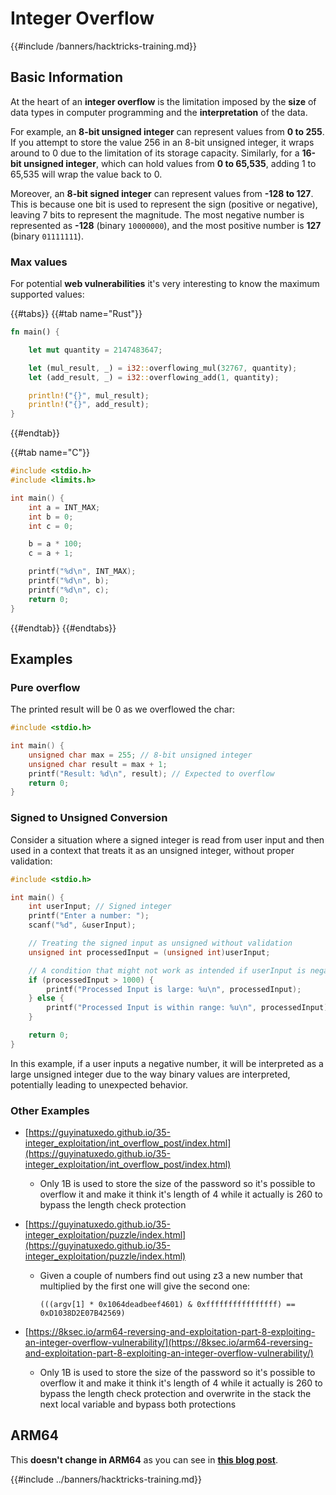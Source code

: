 # Integer Overflow

{{#include /banners/hacktricks-training.md}}



## Basic Information

At the heart of an **integer overflow** is the limitation imposed by the **size** of data types in computer programming and the **interpretation** of the data.

For example, an **8-bit unsigned integer** can represent values from **0 to 255**. If you attempt to store the value 256 in an 8-bit unsigned integer, it wraps around to 0 due to the limitation of its storage capacity. Similarly, for a **16-bit unsigned integer**, which can hold values from **0 to 65,535**, adding 1 to 65,535 will wrap the value back to 0.

Moreover, an **8-bit signed integer** can represent values from **-128 to 127**. This is because one bit is used to represent the sign (positive or negative), leaving 7 bits to represent the magnitude. The most negative number is represented as **-128** (binary `10000000`), and the most positive number is **127** (binary `01111111`).

### Max values

For potential **web vulnerabilities** it's very interesting to know the maximum supported values:

{{#tabs}}
{{#tab name="Rust"}}

```rust
fn main() {

    let mut quantity = 2147483647;

    let (mul_result, _) = i32::overflowing_mul(32767, quantity);
    let (add_result, _) = i32::overflowing_add(1, quantity);

    println!("{}", mul_result);
    println!("{}", add_result);
}
```

{{#endtab}}

{{#tab name="C"}}

```c
#include <stdio.h>
#include <limits.h>

int main() {
    int a = INT_MAX;
    int b = 0;
    int c = 0;

    b = a * 100;
    c = a + 1;

    printf("%d\n", INT_MAX);
    printf("%d\n", b);
    printf("%d\n", c);
    return 0;
}
```

{{#endtab}}
{{#endtabs}}

## Examples

### Pure overflow

The printed result will be 0 as we overflowed the char:

```c
#include <stdio.h>

int main() {
    unsigned char max = 255; // 8-bit unsigned integer
    unsigned char result = max + 1;
    printf("Result: %d\n", result); // Expected to overflow
    return 0;
}
```

### Signed to Unsigned Conversion

Consider a situation where a signed integer is read from user input and then used in a context that treats it as an unsigned integer, without proper validation:

```c
#include <stdio.h>

int main() {
    int userInput; // Signed integer
    printf("Enter a number: ");
    scanf("%d", &userInput);

    // Treating the signed input as unsigned without validation
    unsigned int processedInput = (unsigned int)userInput;

    // A condition that might not work as intended if userInput is negative
    if (processedInput > 1000) {
        printf("Processed Input is large: %u\n", processedInput);
    } else {
        printf("Processed Input is within range: %u\n", processedInput);
    }

    return 0;
}
```

In this example, if a user inputs a negative number, it will be interpreted as a large unsigned integer due to the way binary values are interpreted, potentially leading to unexpected behavior.

### Other Examples

- [https://guyinatuxedo.github.io/35-integer_exploitation/int_overflow_post/index.html](https://guyinatuxedo.github.io/35-integer_exploitation/int_overflow_post/index.html)
  - Only 1B is used to store the size of the password so it's possible to overflow it and make it think it's length of 4 while it actually is 260 to bypass the length check protection
- [https://guyinatuxedo.github.io/35-integer_exploitation/puzzle/index.html](https://guyinatuxedo.github.io/35-integer_exploitation/puzzle/index.html)

  - Given a couple of numbers find out using z3 a new number that multiplied by the first one will give the second one:

    ```
    (((argv[1] * 0x1064deadbeef4601) & 0xffffffffffffffff) == 0xD1038D2E07B42569)
    ```

- [https://8ksec.io/arm64-reversing-and-exploitation-part-8-exploiting-an-integer-overflow-vulnerability/](https://8ksec.io/arm64-reversing-and-exploitation-part-8-exploiting-an-integer-overflow-vulnerability/)
  - Only 1B is used to store the size of the password so it's possible to overflow it and make it think it's length of 4 while it actually is 260 to bypass the length check protection and overwrite in the stack the next local variable and bypass both protections

## ARM64

This **doesn't change in ARM64** as you can see in [**this blog post**](https://8ksec.io/arm64-reversing-and-exploitation-part-8-exploiting-an-integer-overflow-vulnerability/).

{{#include ../banners/hacktricks-training.md}}


